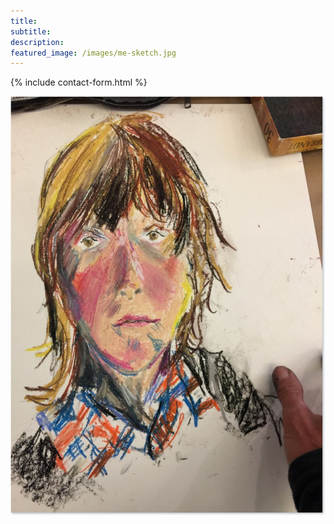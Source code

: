 ```yaml
---
title:
subtitle:
description:
featured_image: /images/me-sketch.jpg
---
```


{% include contact-form.html %}

![](/images/me-sketch.jpg)

<!-- <a href="https://jekyllthemes.io/theme/duet-portfolio-jekyll-theme" class="button button--large">
Get This Theme</a> -->
